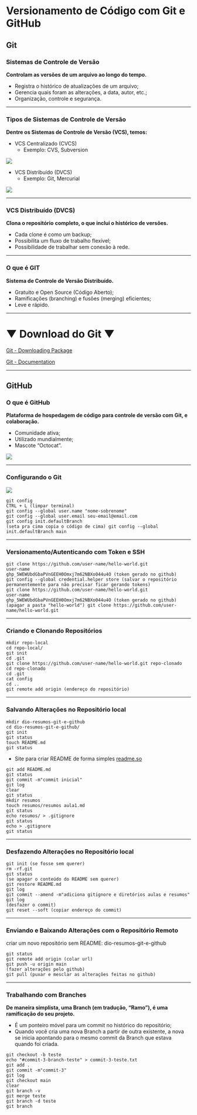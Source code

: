 # Versionamento de Código com Git e GitHub

## **Git**

### Sistemas de Controle de Versão

**Controlam as versões de um arquivo ao longo do tempo.**

- Registra o histórico de atualizações de um arquivo;
- Gerencia quais foram as alterações, a data, autor, etc.;
- Organização, controle e segurança.

---

### Tipos de Sistemas de Controle de Versão

**Dentre os Sistemas de Controle de Versão (VCS), temos:**

- VCS Centralizado (CVCS)
    - Exemplo: CVS, Subversion

<img src="/GitGitHub/images/Untitled.png">

- VCS Distribuído (DVCS)
    - Exemplo: Git, Mercurial

<img src="/GitGitHub/images/Untitled 1.png">

---

### VCS Distribuído (DVCS)

**Clona o repositório** **completo, o que inclui o histórico de versões.**

- Cada clone é como um backup;
- Possibilita um fluxo de trabalho flexível;
- Possibilidade de trabalhar sem conexão à rede.

---

### O que é GIT

**Sistema de Controle de Versão Distribuído.**

- Gratuito e Open Source (Código Aberto);
- Ramificações (branching) e fusões (merging) eficientes;
- Leve e rápido.

---

# ▼ Download do Git ▼

[Git - Downloading Package](https://git-scm.com/download/win)

[Git - Documentation](https://git-scm.com/doc)

---

## **GitHub**

### O que é GitHub

**Plataforma de hospedagem de código para controle de versão com Git, e colaboração.**

- Comunidade ativa;
- Utilizado mundialmente;
- Mascote “Octocat”.
<img src="/GitGitHub/images/Untitled 2.png">

---

### Configurando o Git

<img src="/GitGitHub/images/Untitled 3.png">

```
git config
CTRL + L (limpar terminal)
git config --global user.name "nome-sobrenome"
git config --global user.email seu-email@email.com
git config init.defaultBranch
(seta pra cima copia o código de cima) git config --global init.defaultBranch main
```

---

### Versionamento/Autenticando com Token e SSH

```
git clone https://github.com/user-name/hello-world.git
user-name
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 (token gerado no github)
git config --global credential.helper store (salvar o repositório permanentemente para não precisar ficar gerando tokens)
git clone https://github.com/user-name/hello-world.git
user-name
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 (token gerado no github)
(apagar a pasta "hello-world") git clone https://github.com/user-name/hello-world.git
```

---

### Criando e Clonando Repositórios

```
mkdir repo-local
cd repo-local/
git init
cd .git
git clone https://github.com/user-name/hello-world.git repo-clonado
cd repo-clonado
cd .git
cat config
cd ..
git remote add origin (endereço do repositório)
```

---

### Salvando Alterações no Repositório local

```
mkdir dio-resumos-git-e-github
cd dio-resumos-git-e-github/
git init 
git status
touch README.md
git status
```

- Site para criar README de forma simples
[readme.so](https://readme.so/pt)


```
git add README.md
git status
git commit -m"commit inicial"
git log
clear
git status
mkdir resumos
touch resumos/resumos aula1.md
git status
echo resumos/ > .gitignore
git status
echo > .gitignore
git status
```

---

### Desfazendo Alterações no Repositório local

```
git init (se fosse sem querer)
rm -rf.git
git status
(se apagar o conteúdo do README sem querer)
git restore README.md
git log
git commit --amend -m"adiciona gitignore e diretórios aulas e resumos"
git log
(desfazer o commit)
git reset --soft (copiar endereço do commit)
```

---

### Enviando e Baixando Alterações com o Repositório Remoto

criar um novo repositório sem README: dio-resumos-git-e-github

```
git status
git remote add origin (colar url)
git push -u origin main
(fazer alterações pelo github)
git pull (puxar e mesclar as alterações feitas no github)
```

---

### Trabalhando com Branches

**De maneira simplista, uma Branch (em tradução, “Ramo”), é uma ramificação do seu projeto.**

- É um ponteiro móvel para um commit no histórico do repositório;
- Quando você cria uma nova Branch a partir de outra existente, a nova se inicia apontando para o mesmo commit da Branch que estava quando foi criada.

```
git checkout -b teste
echo "#commit-3-branch-teste" > commit-3-teste.txt
git add .
git commit -m"commit-3"
git log
git checkout main
clear
git branch -v
git merge teste
git branch -d teste
git branch
```
